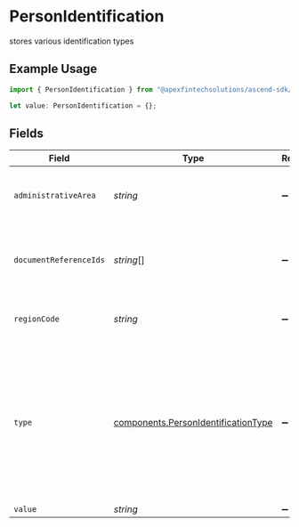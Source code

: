 # PersonIdentification

stores various identification types

## Example Usage

```typescript
import { PersonIdentification } from "@apexfintechsolutions/ascend-sdk/models/components";

let value: PersonIdentification = {};
```

## Fields

| Field                                                                                                                                                                                                                                                                                                    | Type                                                                                                                                                                                                                                                                                                     | Required                                                                                                                                                                                                                                                                                                 | Description                                                                                                                                                                                                                                                                                              | Example                                                                                                                                                                                                                                                                                                  |
| -------------------------------------------------------------------------------------------------------------------------------------------------------------------------------------------------------------------------------------------------------------------------------------------------------- | -------------------------------------------------------------------------------------------------------------------------------------------------------------------------------------------------------------------------------------------------------------------------------------------------------- | -------------------------------------------------------------------------------------------------------------------------------------------------------------------------------------------------------------------------------------------------------------------------------------------------------- | -------------------------------------------------------------------------------------------------------------------------------------------------------------------------------------------------------------------------------------------------------------------------------------------------------- | -------------------------------------------------------------------------------------------------------------------------------------------------------------------------------------------------------------------------------------------------------------------------------------------------------- |
| `administrativeArea`                                                                                                                                                                                                                                                                                     | *string*                                                                                                                                                                                                                                                                                                 | :heavy_minus_sign:                                                                                                                                                                                                                                                                                       | Administrative area that issued the identification For example, this can be a state, a province, an oblast, or a prefecture.                                                                                                                                                                             | TX                                                                                                                                                                                                                                                                                                       |
| `documentReferenceIds`                                                                                                                                                                                                                                                                                   | *string*[]                                                                                                                                                                                                                                                                                               | :heavy_minus_sign:                                                                                                                                                                                                                                                                                       | One or more UUIDs from the documents api of the image(s) of the document that relates to the identification for the person investigation.                                                                                                                                                                | 0f01ae1f-d24c-4171-8f3f-c0b820bf3044                                                                                                                                                                                                                                                                     |
| `regionCode`                                                                                                                                                                                                                                                                                             | *string*                                                                                                                                                                                                                                                                                                 | :heavy_minus_sign:                                                                                                                                                                                                                                                                                       | Country that issued identification Two character region code, complies with https://cldr.unicode.org/index                                                                                                                                                                                               | US                                                                                                                                                                                                                                                                                                       |
| `type`                                                                                                                                                                                                                                                                                                   | [components.PersonIdentificationType](../../models/components/personidentificationtype.md)                                                                                                                                                                                                               | :heavy_minus_sign:                                                                                                                                                                                                                                                                                       | The identification type for a person, one of:<br/>- `ID_TYPE_UNSPECIFIED` - Default/Null value.<br/>- `SSN` - SSN tax type.<br/>- `ITIN` - ITIN tax type.<br/>- `FTIN` - FTIN (foreign tax id) type.<br/>- `NATIONAL_ID` - National id type.<br/>- `PASSPORT` - Passport id type.<br/>- `DRIVING_LICENSE` - Drivers license id type. | SSN                                                                                                                                                                                                                                                                                                      |
| `value`                                                                                                                                                                                                                                                                                                  | *string*                                                                                                                                                                                                                                                                                                 | :heavy_minus_sign:                                                                                                                                                                                                                                                                                       | Tax id value                                                                                                                                                                                                                                                                                             | 666-12-3456                                                                                                                                                                                                                                                                                              |